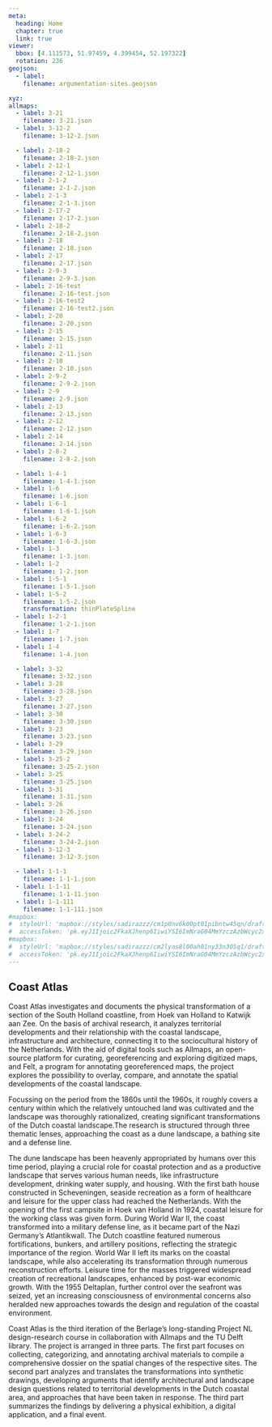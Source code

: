 ```yaml
---
meta:
  heading: Home
  chapter: true
  link: true
viewer:
  bbox: [4.111573, 51.97459, 4.399454, 52.197322]
  rotation: 236
geojson:
  - label:
    filename: argumentation-sites.geojson

xyz:
allmaps:
  - label: 3-21
    filename: 3-21.json
  - label: 3-12-2
    filename: 3-12-2.json

  - label: 2-18-2
    filename: 2-18-2.json
  - label: 2-12-1
    filename: 2-12-1.json
  - label: 2-1-2
    filename: 2-1-2.json
  - label: 2-1-3
    filename: 2-1-3.json
  - label: 2-17-2
    filename: 2-17-2.json
  - label: 2-18-2
    filename: 2-18-2.json
  - label: 2-18
    filename: 2-18.json
  - label: 2-17
    filename: 2-17.json
  - label: 2-9-3
    filename: 2-9-3.json
  - label: 2-16-test
    filename: 2-16-test.json
  - label: 2-16-test2
    filename: 2-16-test2.json
  - label: 2-20
    filename: 2-20.json
  - label: 2-15
    filename: 2-15.json
  - label: 2-11
    filename: 2-11.json
  - label: 2-10
    filename: 2-10.json
  - label: 2-9-2
    filename: 2-9-2.json
  - label: 2-9
    filename: 2-9.json
  - label: 2-13
    filename: 2-13.json
  - label: 2-12
    filename: 2-12.json
  - label: 2-14
    filename: 2-14.json
  - label: 2-8-2
    filename: 2-8-2.json

  - label: 1-4-1
    filename: 1-4-1.json
  - label: 1-6
    filename: 1-6.json
  - label: 1-6-1
    filename: 1-6-1.json
  - label: 1-6-2
    filename: 1-6-2.json
  - label: 1-6-3
    filename: 1-6-3.json
  - label: 1-3
    filename: 1-3.json
  - label: 1-2
    filename: 1-2.json
  - label: 1-5-1
    filename: 1-5-1.json
  - label: 1-5-2
    filename: 1-5-2.json
    transformation: thinPlateSpline
  - label: 1-2-1
    filename: 1-2-1.json
  - label: 1-7
    filename: 1-7.json
  - label: 1-4
    filename: 1-4.json

  - label: 3-32
    filename: 3-32.json
  - label: 3-28
    filename: 3-28.json
  - label: 3-27
    filename: 3-27.json
  - label: 3-30
    filename: 3-30.json
  - label: 3-23
    filename: 3-23.json
  - label: 3-29
    filename: 3-29.json
  - label: 3-25-2
    filename: 3-25-2.json
  - label: 3-25
    filename: 3-25.json
  - label: 3-31
    filename: 3-31.json
  - label: 3-26
    filename: 3-26.json
  - label: 3-24
    filename: 3-24.json
  - label: 3-24-2
    filename: 3-24-2.json
  - label: 3-12-3
    filename: 3-12-3.json

  - label: 1-1-1
    filename: 1-1-1.json
  - label: 1-1-11
    filename: 1-1-11.json
  - label: 1-1-111
    filename: 1-1-111.json
#mapbox:
#  styleUrl: 'mapbox://styles/sadirazzz/cm1p0nv6k00pt01pibntw45qn/draft'
#  accessToken: 'pk.eyJ1Ijoic2FkaXJhenp6IiwiYSI6ImNraG04MmYzczAzbWcyc2xndzU5Y2F2b2cifQ.rzt5vksSmX0ExoTkx6X1xQ'
#mapbox:
#  styleUrl: 'mapbox://styles/sadirazzz/cm2lyas8l00ah01ny33n305q1/draft'
#  accessToken: 'pk.eyJ1Ijoic2FkaXJhenp6IiwiYSI6ImNraG04MmYzczAzbWcyc2xndzU5Y2F2b2cifQ.rzt5vksSmX0ExoTkx6X1xQ'
---
```


## Coast Atlas

Coast Atlas investigates and documents the physical transformation of a section of the South Holland coastline, from Hoek van Holland to Katwijk aan Zee. On the basis of archival research, it analyzes territorial developments and their relationship with the coastal landscape, infrastructure and architecture, connecting it to the sociocultural history of the Netherlands. With the aid of digital tools such as Allmaps, an open-source platform for curating, georeferencing and exploring digitized maps, and Felt, a program for annotating georeferenced maps, the project explores the possibility to overlay, compare, and annotate the spatial developments of the coastal landscape.

Focussing on the period from the 1860s until the 1960s, it roughly covers a century within which the relatively untouched land was cultivated and the landscape was thoroughly rationalized, creating significant transformations of the Dutch coastal landscape.The research is structured through three thematic lenses, approaching the coast as a dune landscape, a bathing site and a defense line.

The dune landscape has been heavenly appropriated by humans over this time period, playing a crucial role for coastal protection and as a productive landscape that serves various human needs, like infrastructure development, drinking water supply, and housing. With the first bath house constructed in Scheveningen, seaside recreation as a form of healthcare and leisure for the upper class had reached the Netherlands. With the opening of the first campsite in Hoek van Holland in 1924, coastal leisure for the working class was given form. During World War II, the coast transformed into a military defense line, as it became part of the Nazi Germany’s Atlantikwall. The Dutch coastline featured numerous fortifications, bunkers, and artillery positions, reflecting the strategic importance of the region. World War II left its marks on the coastal landscape, while also accelerating its transformation through numerous reconstruction efforts. Leisure time for the masses triggered widespread creation of recreational landscapes, enhanced by post-war economic growth. With the 1955 Deltaplan, further control over the seafront was seized, yet an increasing consciousness of environmental concerns also heralded new approaches towards the design and regulation of the coastal environment.

Coast Atlas is the third iteration of the Berlage’s long-standing Project NL design-research course in collaboration with Allmaps and the TU Delft library. The project is arranged in three parts. The first part focuses on collecting, categorizing, and annotating archival materials to compile a comprehensive dossier on the spatial changes of the respective sites. The second part analyzes and translates the transformations into synthetic drawings, developing arguments that identify architectural and landscape design questions related to territorial developments in the Dutch coastal area, and approaches that have been taken in response. The third part summarizes the findings by delivering a physical exhibition, a digital application, and a final event.
